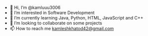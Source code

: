 - 👋 Hi, I’m @kamluuu3006
- 👀 I’m interested in Software Development
- 🌱 I’m currently learning Java, Python, HTML, JavaScript and C++
- 💞️ I’m looking to collaborate on some projects
- 📫 How to reach me kamleshkhatod42@gmail.com

<!---
kamluuu3006/kamluuu3006 is a ✨ special ✨ repository because its `README.md` (this file) appears on your GitHub profile.
You can click the Preview link to take a look at your changes.
--->
